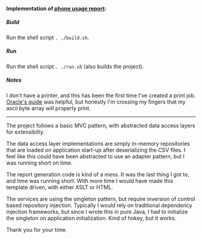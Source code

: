 #### Implementation of [phone usage report](https://github.com/WCF-Insurance/java-developer-cell-phone-usage):
##### Build
Run the shell script `. ./build.sh`.
##### Run
Run the shell script `. ./run.sh` (also builds the project).
##### Notes
I don't have a printer, and this has been the first time I've created a print job. [Oracle's guide](https://docs.oracle.com/javase/7/docs/technotes/guides/jps/spec/jpsOverview.fm4.html) was helpful, but honestly I'm crossing my fingers that my ascii byte array will properly print. 

---

The project follows a basic MVC pattern, with abstracted data access layers for extensibilty.

The data access layer implementations are simply in-memory repositories that are loaded on application start-up after deserializing the CSV files. I feel like this could have been abstracted to use an adapter pattern, but I was running short on time.
 
The report generation code is kind of a mess. It was the last thing I got to, and time was running short. With more time I would have made this template driven, with either XSLT or HTML.

The services are using the singleton pattern, but require inversion of control based repository injection. Typically I would rely on traditional dependency injection frameworks, but since I wrote this in pure Java, I had to initialize the singleton on application initialization. Kind of hokey, but it works.

Thank you for your time.

